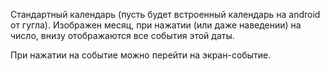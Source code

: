 Cтандартный календарь (пусть будет встроенный календарь на android от гугла).
Изображен месяц, при нажатии (или даже наведении) на число, внизу отображаются все события этой даты.

При нажатии на событие можно перейти на экран-событие.
